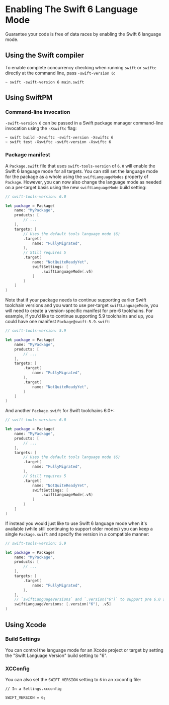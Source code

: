 # Enabling The Swift 6 Language Mode

Guarantee your code is free of data races by enabling the Swift 6 language mode.

## Using the Swift compiler

To enable complete concurrency checking when running `swift` or `swiftc`
directly at the command line, pass `-swift-version 6`:

```
~ swift -swift-version 6 main.swift
```

## Using SwiftPM

### Command-line invocation

`-swift-version 6` can be passed in a Swift package manager command-line
invocation using the `-Xswiftc` flag:

```
~ swift build -Xswiftc -swift-version -Xswiftc 6
~ swift test -Xswiftc -swift-version -Xswiftc 6
```

### Package manifest

A `Package.swift` file that uses `swift-tools-version` of `6.0` will enable the Swift 6 language
mode for all targets. You can still set the language mode for the package as a whole using the
`swiftLanguageModes` property of `Package`. However, you can now also change the language mode as
needed on a per-target basis using the new `swiftLanguageMode` build setting:

```swift
// swift-tools-version: 6.0

let package = Package(
    name: "MyPackage",
    products: [
        // ...
    ],
    targets: [
        // Uses the default tools language mode (6)
        .target(
            name: "FullyMigrated",
        ),
        // Still requires 5
        .target(
            name: "NotQuiteReadyYet",
            swiftSettings: [
                .swiftLanguageMode(.v5)
            ]
        )
    ]
)
```

Note that if your package needs to continue supporting earlier Swift toolchain versions and you want
to use per-target `swiftLanguageMode`, you will need to create a version-specific manifest for pre-6
toolchains. For example, if you'd like to continue supporting 5.9 toolchains and up, you could have
one manifest `Package@swift-5.9.swift`:
```swift
// swift-tools-version: 5.9

let package = Package(
    name: "MyPackage",
    products: [
        // ...
    ],
    targets: [
        .target(
            name: "FullyMigrated",
        ),
        .target(
            name: "NotQuiteReadyYet",
        )
    ]
)
```

And another `Package.swift` for Swift toolchains 6.0+:
```swift
// swift-tools-version: 6.0

let package = Package(
    name: "MyPackage",
    products: [
        // ...
    ],
    targets: [
        // Uses the default tools language mode (6)
        .target(
            name: "FullyMigrated",
        ),
        // Still requires 5
        .target(
            name: "NotQuiteReadyYet",
            swiftSettings: [
                .swiftLanguageMode(.v5)
            ]
        )
    ]
)
```

If instead you would just like to use Swift 6 language mode when it's available (while still
continuing to support older modes) you can keep a single `Package.swift` and specify the version in
a compatible manner:
```swift
// swift-tools-version: 5.9

let package = Package(
    name: "MyPackage",
    products: [
        // ...
    ],
    targets: [
        .target(
            name: "FullyMigrated",
        ),
    ],
    // `swiftLanguageVersions` and `.version("6")` to support pre 6.0 swift-tools-version.
    swiftLanguageVersions: [.version("6"), .v5]
)
```


## Using Xcode

### Build Settings

You can control the language mode for an Xcode project or target by setting
the "Swift Language Version" build setting to "6".

### XCConfig

You can also set the `SWIFT_VERSION` setting to `6` in an xcconfig file:

```
// In a Settings.xcconfig

SWIFT_VERSION = 6;
```
